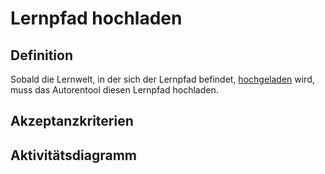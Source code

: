 # Lernpfad hochladen



## Definition

Sobald die Lernwelt, in der sich der Lernpfad befindet, [hochgeladen](AHO22.md) wird, muss das Autorentool diesen Lernpfad hochladen.


## Akzeptanzkriterien 


## Aktivitätsdiagramm


